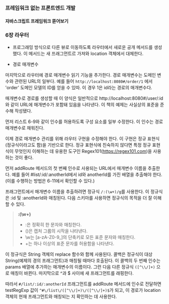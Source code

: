 ### 프레임워크 없는 프론트엔드 개발

#### 자바스크립트 프레임워크 뜯어보기

### 6장 라우터

- 프로그래밍 방식으로 다른 뷰로 이동하도록 라우터에서 새로운 공개 메서드를 생성했다. 이 메서드는 새 프래그먼트르 가져와 location 객체에서 대체한다.

* 경로 매개변수

마지막으로 라우터에 경로 매개변수 읽기 기능을 추가한다. 경로 매개변수는 도메인 변수와 관련된 URL의 일부다. 예를 들어 `http://localhost:8080#/order/1` 에서 'order' 도메인 모델의 ID를 얻을 수 있따. 이 경우 1은 id라는 경로의 매개변수다.

매개변수로 경로를 생성할 때 이 양식은 일반적으로 http://localhost:8080#/user/:id와 같이 URL에 매개변수가 포함돼 있음을 나타낸다.
이 책의 예제는 사실상의 표준을 준수해 작성됐다.

먼저 리스트 6-9와 같이 인수를 허용하도록 구성 요소를 일부 수정한다. 이 인수는 경로 매개변수로 채워진다.

이제 경로 매개변수 관리를 위해 라우터 구현을 수정해야 한다. 이 구현은 정규 표현식(정규식이라고도 함)을 기반으로 한다. 정규 표현식에 친숙하지 않다면 특정 정규 표현식이 무엇인지 이해하는 데 유용한 도구인 Regex101(https://regex101.com)을 사용하는 것이 좋다.

먼저 addRoute 메서드의 첫 번째 인수로 사용되는 URL에서 매개변수 이름을 추출한다. 예를 들어 #list/:id/:anotherId에서 id와 anotherId를 가진 배열을 추출해야 한다.
(이를 수행하는 방법은 6-11에서 확인할 수 있다.)

프래그먼트에서 매개변수 이름을 추출하려면 정규식 `/:(\w+)/g`를 사용한다.
이 정규식은 :id 및 :anotherId와 매칭된다. 다음 스키마를 사용하면 정규식의 목적을 더 잘 이해할 수 있다.

> <b>:(\w+)</b>
>
> - :은 정확히 한 문자와 매칭한다.
> - ()은 캡처 그룹의 시작을 나타낸다.
> - \w는 [a-zA-Z0-9_]의 단축키로 모든 표준 문자와 매칭한다.
> - +는 하나 이상의 표준 문자를 허용함을 나타낸다.

이 정규식은 String 객체의 replace 함수와 함께 사용된다.
콜백은 정규식이 대상 String(예제의 경의 프래그먼트)과 매칭될 때마다 호출된다.
이 콜백의 두 번째 인수는 params 배열에 추가하는 매개변수의 이름이다.
그런 다음 다른 정규식 `([^\\/]+)` 으로 매칭이 바뀐다. 마지막으로 ^과 $ 사이에 새 프래그먼트를 래핑한다.

따라서 `#/list/:id/:anotherId` 프래그먼트를 addRoute 메서드에 인수로 전달하면 testRegExp 값이 `^#\/list\/([^\\/]+)\/([^\\/]+)$`가 되고, 이 경로가 location 객체의 현재 프래그먼트와 매칭되는 지 확인하는 데 사용한다.
